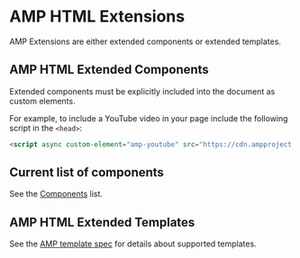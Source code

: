 # AMP HTML Extensions

AMP Extensions are either extended components or extended templates.

## AMP HTML Extended Components

Extended components must be explicitly included into the document as custom elements.

For example, to include a YouTube video in your page
include the following script in the `<head>`:

```html
<script async custom-element="amp-youtube" src="https://cdn.ampproject.org/v0/amp-youtube-0.1.js"></script>
```

## Current list of components

See the [Components](https://www.ampproject.org/docs/reference/components) list.


## AMP HTML Extended Templates

See the [AMP template spec](../spec/amp-html-templates.md) for details about supported templates.
